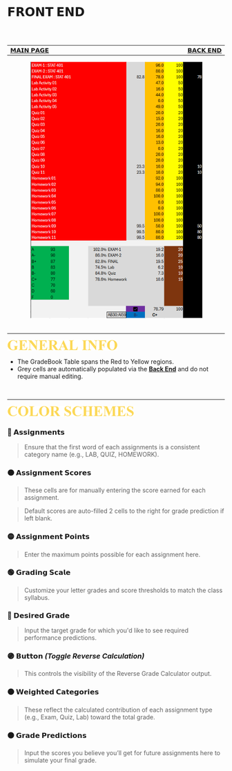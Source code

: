 # 𝗙𝗥𝗢𝗡𝗧 𝗘𝗡𝗗

#####  ​ 

<table>
  <tr>
    <td width="500px" align="left">
      <a href="./README.md">𝗠𝗔𝗜𝗡 𝗣𝗔𝗚𝗘</a>  
    </td>
    <td width="500px" align="right">
      <a href="./panel_backend.md">𝗕𝗔𝗖𝗞 𝗘𝗡𝗗</a>
    </td>
  </tr>
</table>

<div align="center">
<img src=./images/frontend_panel.png width=400>
</div>

<br>

****

[<img src="./images/cw_general_info.png" height="25">](./panel_frontend.md)

- The GradeBook Table spans the Red to Yellow regions.
- Grey cells are automatically populated via the **[Back End](./panel_backend.md)** and do not require manual editing.

<br>

****

[<img src="./images/cw_color_schemes.png" height="25">](./panel_frontend.md)

### 🔴 𝗔𝘀𝘀𝗶𝗴𝗻𝗺𝗲𝗻𝘁𝘀
> Ensure that the first word of each assignments is a consistent category name (e.g., LAB, QUIZ, HOMEWORK).

### 🟠 𝗔𝘀𝘀𝗶𝗴𝗻𝗺𝗲𝗻𝘁 𝗦𝗰𝗼𝗿𝗲𝘀
> These cells are for manually entering the score earned for each assignment.

> Default scores are auto-filled 2 cells to the right for grade prediction if left blank.

### 🟡 𝗔𝘀𝘀𝗶𝗴𝗻𝗺𝗲𝗻𝘁 𝗣𝗼𝗶𝗻𝘁𝘀
> Enter the maximum points possible for each assignment here.

### 🟢 𝗚𝗿𝗮𝗱𝗶𝗻𝗴 𝗦𝗰𝗮𝗹𝗲
> Customize your letter grades and score thresholds to match the class syllabus.

### 🔵 𝗗𝗲𝘀𝗶𝗿𝗲𝗱 𝗚𝗿𝗮𝗱𝗲
> Input the target grade for which you'd like to see required performance predictions.

### 🟣 𝗕𝘂𝘁𝘁𝗼𝗻 _(Toggle Reverse Calculation)_
> This controls the visibility of the Reverse Grade Calculator output.

### 🟤 𝗪𝗲𝗶𝗴𝗵𝘁𝗲𝗱 𝗖𝗮𝘁𝗲𝗴𝗼𝗿𝗶𝗲𝘀
> These reflect the calculated contribution of each assignment type (e.g., Exam, Quiz, Lab) toward the total grade.

### ⚫ 𝗚𝗿𝗮𝗱𝗲 𝗣𝗿𝗲𝗱𝗶𝗰𝘁𝗶𝗼𝗻𝘀
> Input the scores you believe you’ll get for future assignments here to simulate your final grade.


